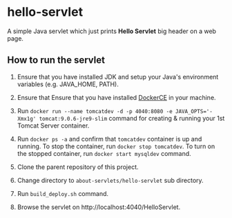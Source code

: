 # hello-servlet

A simple Java servlet which just prints __Hello Servlet__ big header on a web page.

## How to run the servlet

1. Ensure that you have installed JDK and setup your Java's environment variables (e.g. JAVA_HOME, PATH).

2. Ensure that Ensure that you have installed [DockerCE](https://www.docker.com/community-edition#/download) in your machine.

3. Run `docker run --name tomcatdev -d -p 4040:8080 -e JAVA_OPTS='-Xmx1g' tomcat:9.0.6-jre9-slim` command for creating & running your 1st Tomcat Server container.

4. Run `docker ps -a` and confirm that `tomcatdev` container is up and running. To stop the container, run `docker stop tomcatdev`. To turn on the stopped container, run `docker start mysqldev` command.

5. Clone the parent repository of this project.

6. Change directory to `about-servlets/hello-servlet` sub directory.

7. Run `build_deploy.sh` command.

8. Browse the servlet on http://localhost:4040/HelloServlet.
